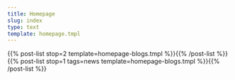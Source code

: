 ```yaml
---
title: Homepage
slug: index
type: text
template: homepage.tmpl
---
```

{{% post-list stop=2 template=homepage-blogs.tmpl %}}{{% /post-list %}}
{{% post-list stop=1 tags=news template=homepage-blogs.tmpl %}}{{% /post-list %}}
